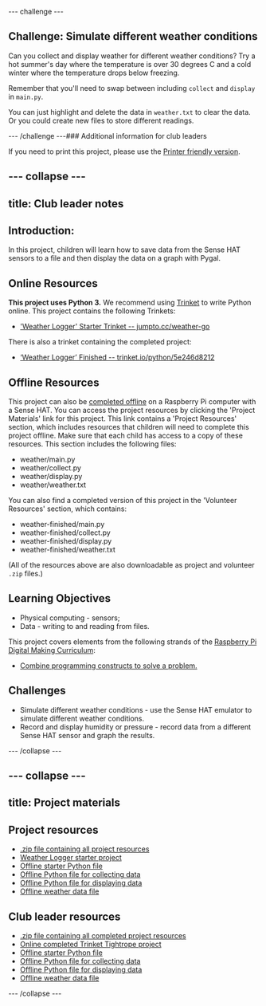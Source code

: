 --- challenge ---
## Challenge: Simulate different weather conditions

Can you collect and display weather for different weather conditions? Try a hot summer's day where the temperature is over 30 degrees C and a cold winter where the temperature drops below freezing. 

Remember that you'll need to swap between including `collect` and `display` in `main.py`. 

You can just highlight and delete the data in `weather.txt` to clear the data. Or you could create new files to store different readings. 

 

--- /challenge ---### Additional information for club leaders

If you need to print this project, please use the [Printer friendly version](./print).


--- collapse ---
---
title: Club leader notes
---


## Introduction:
In this project, children will learn how to save data from the Sense HAT sensors to a file and then display the data on a graph with Pygal.

## Online Resources

__This project uses Python 3.__ We recommend using [Trinket](https://trinket.io/) to write Python online. This project contains the following Trinkets:

+ ['Weather Logger' Starter Trinket -- jumpto.cc/weather-go](http://jumpto.cc/weather-go)

There is also a trinket containing the completed project:

+ [‘Weather Logger’ Finished -- trinket.io/python/5e246d8212](https://trinket.io/python/5e246d8212)

## Offline Resources
This project can also be [completed offline](https://www.codeclubprojects.org/en-GB/resources/physical-sense-hat/) on a Raspberry Pi computer with a Sense HAT. You can access the project resources by clicking the 'Project Materials' link for this project. This link contains a 'Project Resources' section, which includes resources that children will need to complete this project offline. Make sure that each child has access to a copy of these resources. This section includes the following files:

+ weather/main.py
+ weather/collect.py
+ weather/display.py
+ weather/weather.txt

You can also find a completed version of this project in the 'Volunteer Resources' section, which contains:

+ weather-finished/main.py
+ weather-finished/collect.py
+ weather-finished/display.py
+ weather-finished/weather.txt

(All of the resources above are also downloadable as project and volunteer `.zip` files.)

## Learning Objectives
+ Physical computing - sensors;
+ Data - writing to and reading from files.

This project covers elements from the following strands of the [Raspberry Pi Digital Making Curriculum](http://rpf.io/curriculum):

+ [Combine programming constructs to solve a problem.](https://www.raspberrypi.org/curriculum/programming/builder)

## Challenges
+ Simulate different weather conditions - use the Sense HAT emulator to simulate different weather conditions. 
+ Record and display humidity or pressure - record data from a different Sense HAT sensor and graph the results. 



--- /collapse ---


--- collapse ---
---
title: Project materials
---
## Project resources
* [.zip file containing all project resources](resources/weather-logger-project-resources.zip)
* [Weather Logger starter project](http://jumpto.cc/weather-go)
* [Offline starter Python file](resources/weather-logger-main.py)
* [Offline Python file for collecting data](resources/weather-logger-collect.py)
* [Offline Python file for displaying data](resources/weather-logger-display.py)
* [Offline weather data file](resources/weather--loggerweather.txt)

## Club leader resources
* [.zip file containing all completed project resources](resources/weather-logger-volunteer-resources.zip)
* [Online completed Trinket Tightrope project](https://trinket.io/python/5e246d8212)
* [Offline starter Python file](resources/weather-logger-finished-main.py)
* [Offline Python file for collecting data](resources/weather-logger-finished-collect.py)
* [Offline Python file for displaying data](resources/weather-logger-finished-display.py)
* [Offline weather data file](resources/weather-logger-finished-weather.txt)

--- /collapse ---
